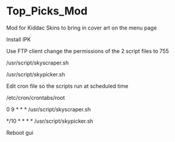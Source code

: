 # Top_Picks_Mod
Mod for Kiddac Skins to bring in cover art on the menu page

Install IPK

Use FTP client change the permissions of the 2 script files to 755

/usr/script/skyscraper.sh

/usr/script/skypicker.sh

Edit cron file so the scripts run at scheduled time

/etc/cron/crontabs/root

0 9 * * * /usr/script/skyscraper.sh 

*/10 * * * * /usr/script/skypicker.sh

Reboot gui
